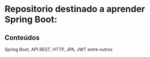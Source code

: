# Repositorio destinado a aprender Spring Boot:
## Conteúdos
Spring Boot, API REST, HTTP, JPA, JWT entre outros
